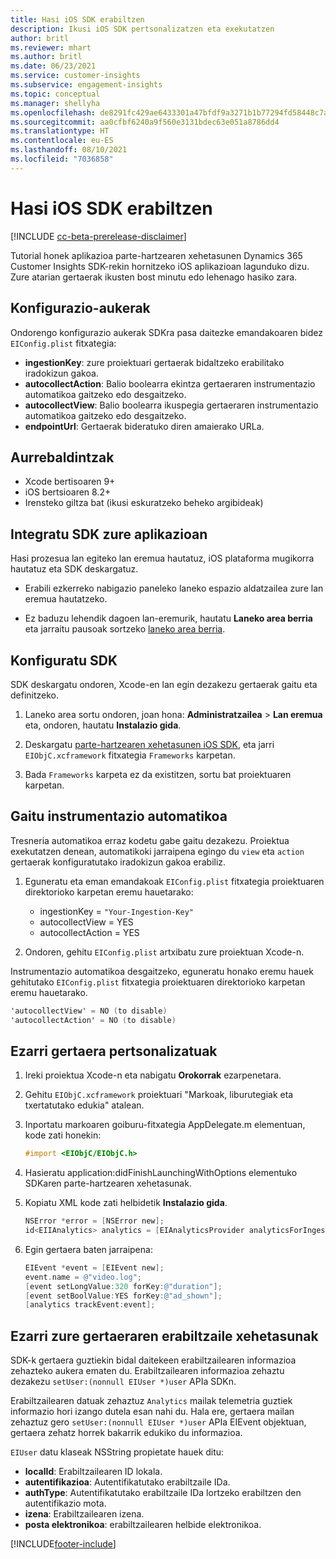 ```yaml
---
title: Hasi iOS SDK erabiltzen
description: Ikusi iOS SDK pertsonalizatzen eta exekutatzen
author: britl
ms.reviewer: mhart
ms.author: britl
ms.date: 06/23/2021
ms.service: customer-insights
ms.subservice: engagement-insights
ms.topic: conceptual
ms.manager: shellyha
ms.openlocfilehash: de8291fc429ae6433301a47bfdf9a3271b1b77294fd58448c7aa6bd0783edc97
ms.sourcegitcommit: aa0cfbf6240a9f560e3131bdec63e051a8786dd4
ms.translationtype: HT
ms.contentlocale: eu-ES
ms.lasthandoff: 08/10/2021
ms.locfileid: "7036858"
---
```

# <a name="get-started-with-the-ios-sdk"></a>Hasi iOS SDK erabiltzen

[!INCLUDE [cc-beta-prerelease-disclaimer](includes/cc-beta-prerelease-disclaimer.md)]

Tutorial honek aplikazioa parte-hartzearen xehetasunen Dynamics 365 Customer Insights SDK-rekin hornitzeko iOS aplikazioan lagunduko dizu. Zure atarian gertaerak ikusten bost minutu edo lehenago hasiko zara.

## <a name="configuration-options"></a>Konfigurazio-aukerak

Ondorengo konfigurazio aukerak SDKra pasa daitezke emandakoaren bidez `EIConfig.plist` fitxategia:

- **ingestionKey**: zure proiektuari gertaerak bidaltzeko erabilitako iradokizun gakoa.
- **autocollectAction**: Balio boolearra ekintza gertaeraren instrumentazio automatikoa gaitzeko edo desgaitzeko.
- **autocollectView**: Balio boolearra ikuspegia gertaeraren instrumentazio automatikoa gaitzeko edo desgaitzeko.
- **endpointUrl**: Gertaerak bideratuko diren amaierako URLa.

## <a name="prerequisites"></a>Aurrebaldintzak

- Xcode bertisoaren 9+
- iOS bertsioaren 8.2+
- Irensteko giltza bat (ikusi eskuratzeko beheko argibideak)

## <a name="integrate-the-sdk-into-your-application"></a>Integratu SDK zure aplikazioan

Hasi prozesua lan egiteko lan eremua hautatuz, iOS plataforma mugikorra hautatuz eta SDK deskargatuz.

- Erabili ezkerreko nabigazio paneleko laneko espazio aldatzailea zure lan eremua hautatzeko.

- Ez baduzu lehendik dagoen lan-eremurik, hautatu **Laneko area berria** eta jarraitu pausoak sortzeko [laneko area berria](create-workspace.md).

## <a name="configure-the-sdk"></a>Konfiguratu SDK

SDK deskargatu ondoren, Xcode-en lan egin dezakezu gertaerak gaitu eta definitzeko.

1. Laneko area sortu ondoren, joan hona: **Administratzailea** > **Lan eremua** eta, ondoren, hautatu **Instalazio gida**.

1. Deskargatu [parte-hartzearen xehetasunen iOS SDK](https://download.pi.dynamics.com/sdk/EI-SDKs/ei-ios-sdk.zip), eta jarri `EIObjC.xcframework` fitxategia `Frameworks` karpetan.

1. Bada `Frameworks` karpeta ez da existitzen, sortu bat proiektuaren karpetan.

## <a name="enable-auto-instrumentation"></a>Gaitu instrumentazio automatikoa
 
Tresneria automatikoa erraz kodetu gabe gaitu dezakezu. Proiektua exekutatzen denean, automatikoki jarraipena egingo du `view` eta `action` gertaerak konfiguratutako iradokizun gakoa erabiliz. 

1. Eguneratu eta eman emandakoak `EIConfig.plist` fitxategia proiektuaren direktorioko karpetan eremu hauetarako:
    - ingestionKey = `"Your-Ingestion-Key"`
    - autocollectView = YES
    - autocollectAction = YES

2. Ondoren, gehitu `EIConfig.plist` artxibatu zure proiektuan Xcode-n. 



Instrumentazio automatikoa desgaitzeko, eguneratu honako eremu hauek gehitutako `EIConfig.plist` fitxategia proiektuaren direktorioko karpetan eremu hauetarako. 

```objectivec
'autocollectView' = NO (to disable)
'autocollectAction' = NO (to disable)
```


## <a name="implement-custom-events"></a>Ezarri gertaera pertsonalizatuak

1. Ireki proiektua Xcode-n eta nabigatu **Orokorrak** ezarpenetara. 
1. Gehitu `EIObjC.xcframework` proiektuari "Markoak, liburutegiak eta txertatutako edukia" atalean.

1. Inportatu markoaren goiburu-fitxategia AppDelegate.m elementuan, kode zati honekin:

    ```objectivec
    #import <EIObjC/EIObjC.h>
    ```

1. Hasieratu application:didFinishLaunchingWithOptions elementuko SDKaren parte-hartzearen xehetasunak.
1. Kopiatu XML kode zati helbidetik **Instalazio gida**.

    ```objectivec
    NSError *error = [NSError new];
    id<EIIAnalytics> analytics = [EIAnalyticsProvider analyticsForIngestionKey:nil error:&error];
    ```

1. Egin gertaera baten jarraipena:

    ```objectivec
    EIEvent *event = [EIEvent new];
    event.name = @"video.log";
    [event setLongValue:320 forKey:@"duration"];
    [event setBoolValue:YES forKey:@"ad_shown"];
    [analytics trackEvent:event];
    ```

## <a name="set-user-details-for-your-event"></a>Ezarri zure gertaeraren erabiltzaile xehetasunak

SDK-k gertaera guztiekin bidal daitekeen erabiltzailearen informazioa zehazteko aukera ematen du. Erabiltzailearen informazioa zehaztu dezakezu `setUser:(nonnull EIUser *)user` APIa SDKn.

Erabiltzailearen datuak zehaztuz `Analytics` mailak telemetria guztiek informazio hori izango dutela esan nahi du. Hala ere, gertaera mailan zehaztuz gero `setUser:(nonnull EIUser *)user` APIa EIEvent objektuan, gertaera zehatz horrek bakarrik edukiko du informazioa.

`EIUser` datu klaseak NSString propietate hauek ditu:

- **localId**: Erabiltzailearen ID lokala.
- **autentifikazioa**: Autentifikatutako erabiltzaile IDa.
- **authType**: Autentifikatutako erabiltzaile IDa lortzeko erabiltzen den autentifikazio mota.
- **izena**: Erabiltzailearen izena.
- **posta elektronikoa**: erabiltzailearen helbide elektronikoa.


[!INCLUDE[footer-include](../includes/footer-banner.md)]
